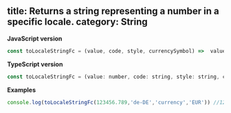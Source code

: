 title: Returns a string representing a number in a specific locale.
category: String
---

**JavaScript version**

```js
const toLocaleStringFc = (value, code, style, currencySymbol) =>  value.toLocaleString(code, {style: stylecurrency:currencySymbol})
```

**TypeScript version**

```js
const toLocaleStringFc = (value: number, code: string, style: string, currencySymbol: string) => value.toLocaleString(code, { style: style, currency: currencySymbol });
```

**Examples**

```js
console.log(toLocaleStringFc(123456.789,'de-DE','currency','EUR')) //123.456,79 €
```
